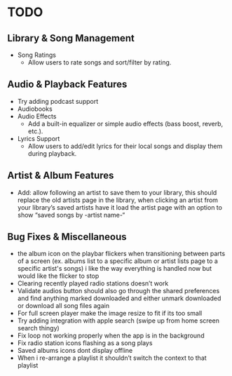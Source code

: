 # TODO
## Library & Song Management
- Song Ratings
  - Allow users to rate songs and sort/filter by rating.

## Audio & Playback Features
- Try adding podcast support
- Audiobooks
- Audio Effects
  - Add a built-in equalizer or simple audio effects (bass boost, reverb, etc.).
- Lyrics Support
  - Allow users to add/edit lyrics for their local songs and display them during playback.

## Artist & Album Features
- Add: allow following an artist to save them to your library, this should replace the old artists page in the library, when clicking an artist from your library’s saved artists have it load the artist page with an option to show “saved songs by -artist name-“

## Bug Fixes & Miscellaneous
- the album icon on the playbar flickers when transitioning between parts of a screen (ex. albums list to a specific album or artist lists page to a specific artist's songs) i like the way everything is handled now but would like the flicker to stop
- Clearing recently played radio stations doesn’t work
- Validate audios button should also go through the shared preferences and find anything marked downloaded and either unmark downloaded or download all song files again
- For full screen player make the image resize to fit if its too small
- Try adding integration with apple search (swipe up from home screen search thingy)
- Fix loop not working properly when the app is in the background
- Fix radio station icons flashing as a song plays
- Saved albums icons dont display offline
- When i re-arrange a playlist it shouldn’t switch the context to that playlist